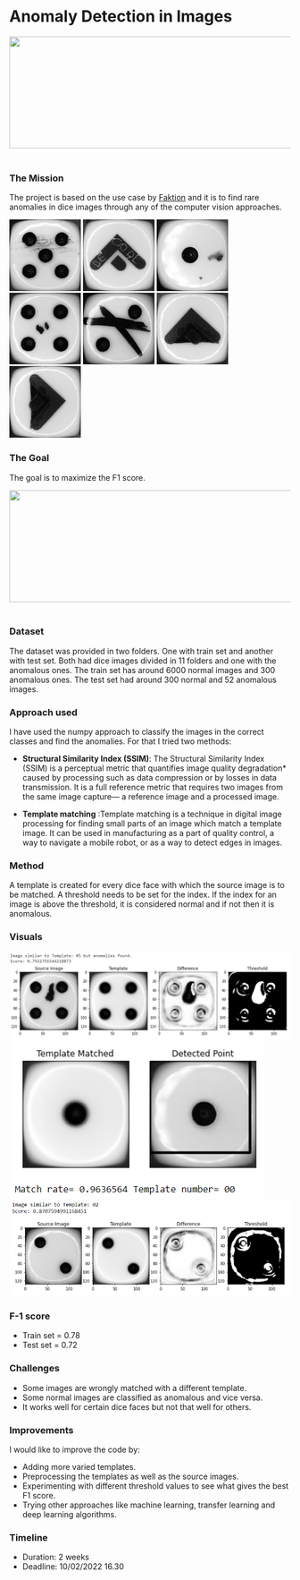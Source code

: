 # Anomaly Detection in Images

<center>
  <image src="(https://media.giphy.com/media/f73urdknsWliIEZiDw/giphy.gif" width="700" height="200"/><br><br>
</center>

### The Mission

The project is based on the use case by [Faktion](https://www.faktion.com/) and it is to find rare anomalies in dice images through any of the computer vision approaches.

![](https://github.com/N1chelle/Anomaly-Detection-in-Images/blob/main/Images/img_29052_cropped.jpg?raw=true) ![](https://github.com/N1chelle/Anomaly-Detection-in-Images/blob/main/Images/img_29214_cropped.jpg?raw=true) ![](https://github.com/N1chelle/Anomaly-Detection-in-Images/blob/main/Images/img_29624_cropped.jpg?raw=true) ![](https://github.com/N1chelle/Anomaly-Detection-in-Images/blob/main/Images/img_25064_cropped.jpg?raw=true) ![](https://github.com/N1chelle/Anomaly-Detection-in-Images/blob/main/Images/17_11_21_anomalies_017.png?raw=true) ![](https://github.com/N1chelle/Anomaly-Detection-in-Images/blob/main/Images/img_25199_cropped.jpg?raw=true) ![](https://github.com/N1chelle/Anomaly-Detection-in-Images/blob/main/Images/img_25918_cropped.jpg?raw=true)


### The Goal

The goal is to maximize the F1 score.

<center>
  <image src="https://miro.medium.com/max/1400/1*iXh-laAdl3gcddkHpJxnLw.png" width="700" height="200"/><br><br>
</center>

### Dataset

The dataset was provided in two folders. One with train set and another with test set. Both had dice images divided in 11 folders and one with the anomalous ones.
The train set has around 6000 normal images and 300 anomalous ones. The test set had around 300 normal and 52 anomalous images.

### Approach used

I have used the numpy approach to classify the images in the correct classes and find the anomalies. 
For that I tried two methods:
* __Structural Similarity Index (SSIM)__: The Structural Similarity Index (SSIM) is a perceptual metric that quantifies image quality degradation* caused by processing such as data compression or by losses in data transmission. It is a full reference metric that requires two images from the same image capture— a reference image and a processed image.

* __Template matching__ :Template matching is a technique in digital image processing for finding small parts of an image which match a template image. It can be used in manufacturing as a part of quality control, a way to navigate a mobile robot, or as a way to detect edges in images.

### Method

A template is created for every dice face with which the source image is to be matched.
A threshold needs to be set for the index. If the index for an image is above the threshold, it is considered normal and if not then it is anomalous.

### Visuals

![](https://github.com/N1chelle/Anomaly-Detection-in-Images/blob/main/Images/img_1.png?raw=true) 
![](https://github.com/N1chelle/Anomaly-Detection-in-Images/blob/main/Images/img_3.png?raw=true)
![](https://github.com/N1chelle/Anomaly-Detection-in-Images/blob/main/Images/img_2.png?raw=true) 

### F-1 score

* Train set = 0.78
* Test set = 0.72

### Challenges

* Some images are wrongly matched with a different template.
* Some normal images are classified as anomalous and vice versa.
* It works well for certain dice faces but not that well for others.

### Improvements

I would like to improve the code by:
* Adding more varied templates.
* Preprocessing the templates as well as the source images.
* Experimenting with different threshold values to see what gives the best F1 score.
* Trying other approaches like machine learning, transfer learning and deep learning algorithms.

### Timeline

* Duration: 2 weeks
* Deadline: 10/02/2022 16.30
